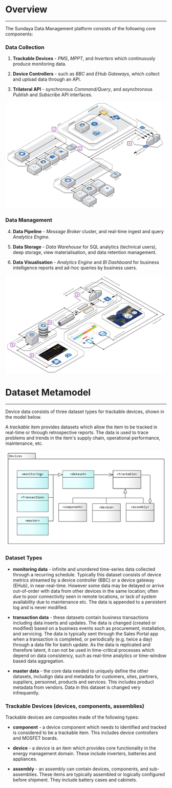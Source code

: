 # Overview
---

The Sundaya Data Management platform consists of the following core components:

### Data Collection

1. **Trackable Devices** - _PMS_, _MPPT_, and _Inverters_ which continuously produce monitoring data.

2. **Device Controllers** - such as _BBC_ and _EHub Gateways_, which collect and upload data through an API.

3. **Trilateral API** - synchronous _Command/Query_, and asynchronous _Publish_ and _Subscribe_ API interfaces.

![Platform Devices](../images/platform-devices.jpg)

### Data Management

4. **Data Pipeline** - _Message Broker_ cluster, and real-time ingest and query _Analytics Engine_.

5. **Data Storage** - _Data Warehouse_ for SQL analytics (technical users), deep storage, view materialisation, and data retention management.

6. **Data Visualisation** - _Analytics Engine_ and _BI Dashboard_ for business intelligence reports and ad-hoc queries by business users.

![Real-Time Analytics](../images/platform-backend.jpg)

# Dataset Metamodel
---

Device data consists of three dataset types for trackable devices, shown in the model below. 

A _trackable_ item provides datasets which allow the item to be tracked in real-time or through retrospective reports. The data is used to trace problems and trends in the item's supply chain, operational performance, maintenance, etc.
 
![Devices metamodel](../images/DevicesMetamodel.png)
### Dataset Types

- **monitoring data** - infinite and unordered time-series data collected through a recurring schedule. Typically this dataset consists of device metrics streamed by a device controller (BBC) or a device gateway (EHub), in near-real-time. However some data may be delayed or arrive out-of-order with data from other devices in the same location; often due to poor connectivity seen in remote locations, or lack of system availability due to maintenance etc. The data is appended to a persistent log and is never modified.

- **transaction data** - these datasets contain business transactions including data inserts and updates. The data is changed (created or modified) based on a business events such as procurement, installation, and servicing. The data is typically sent through the Sales Portal app when a transaction is completed, or periodically (e.g. twice a day) through a data file for batch update. As the data is replicated and therefore latent, it can not be used in time-critical processes which depend on data consistency, such as real-time analytics or time-window based data aggregation.

- **master data** - the core data needed to uniquely define the other datasets, includign data and metadata for customers, sites, partners, suppliers, personnel, products and services. This includes product metadata from vendors. Data in this dataset is changed very infrequently.

### Trackable Devices (devices, components, assemblies)

Trackable devices are composites made of the following types:

- **component** - a device component which needs to identified and tracked is considered to be a trackable item. This includes device controllers and MOSFET boards. 

- **device** - a device is an item which provides core functionality in the energy management domain. These include inverters, batteries and appliances. 

- **assembly** - an assembly can contain devices, components, and sub-assemblies. These items are typically assembled or logically configured before shipment. They include battery cases and cabinets. 


